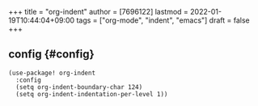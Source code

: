 +++
title = "org-indent"
author = [7696122]
lastmod = 2022-01-19T10:44:04+09:00
tags = ["org-mode", "indent", "emacs"]
draft = false
+++

## config {#config}

```elisp
(use-package! org-indent
  :config
  (setq org-indent-boundary-char 124)
  (setq org-indent-indentation-per-level 1))
```
